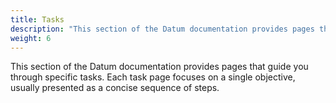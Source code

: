 ```yaml
---
title: Tasks
description: "This section of the Datum documentation provides pages that guide you through."
weight: 6
---
```


This section of the Datum documentation provides pages that guide you through
specific tasks. Each task page focuses on a single objective, usually presented
as a concise sequence of steps.
